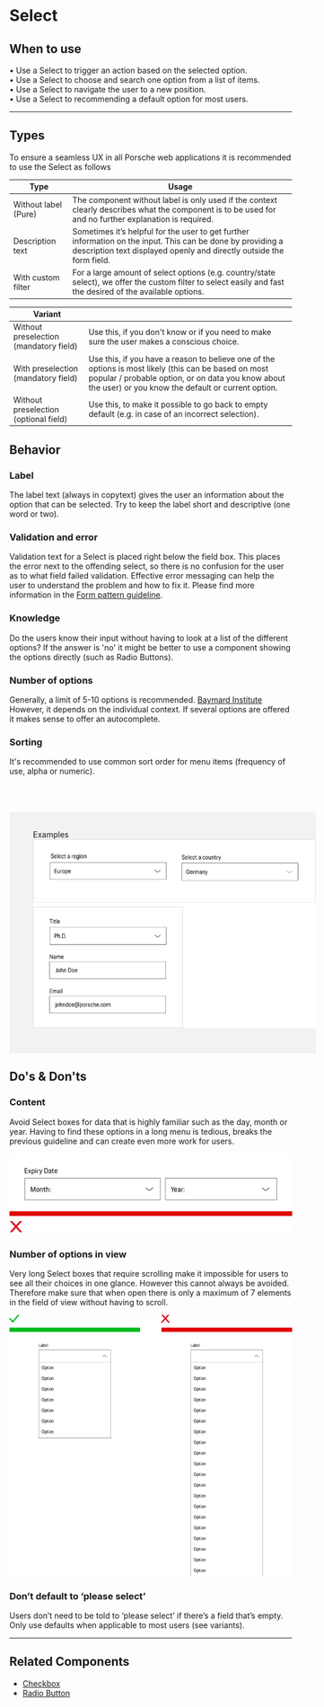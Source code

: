 # Select

## When to use
  • Use a Select to trigger an action based on the selected option.  
  • Use a Select to choose and search one option from a list of items.  
  • Use a Select to navigate the user to a new position.  
  • Use a Select to recommending a default option for most users.

---

## Types

To ensure a seamless UX in all Porsche web applications it is recommended to use the Select as follows

| Type | Usage |
|----|----|
| Without label (Pure) | The component without label is only used if the context clearly describes what the component is to be used for and no further explanation is required. |
| Description text | Sometimes it’s helpful for the user to get further information on the input. This can be done by providing a description text displayed openly and directly outside the form field. |
| With custom filter | For a large amount of select options (e.g. country/state select), we offer the custom filter to select easily and fast the desired of the available options. |

| Variant |  |
|----|----|
| Without preselection (mandatory field) | Use this, if you don't know or if you need to make sure the user makes a conscious choice. |
| With preselection (mandatory field) | Use this, if you have a reason to believe one of the options is most likely (this can be based on most popular / probable option, or on data you know about the user) or you know the default or current option. |
| Without preselection (optional field) | Use this, to make it possible to go back to empty default (e.g. in case of an incorrect selection). |



## Behavior

### Label
The label text (always in copytext) gives the user an information about the option that can be selected. Try to keep the label short and descriptive (one word or two).

### Validation and error
Validation text for a Select is placed right below the field box. This places the error next to the offending select,
so there is no confusion for the user as to what field failed validation. Effective error messaging can help the user to understand the problem and how to fix it. Please find more information in the [Form pattern guideline](#/patterns/forms).

### Knowledge
Do the users know their input without having to look at a list of the different options? If the answer is 'no' it might be better to use a component showing the options directly (such as Radio Buttons).

### Number of options
Generally, a limit of 5-10 options is recommended. [Baymard Institute](https://baymard.com/blog/drop-down-usability) However, it depends on the individual context. If several options are offered it makes sense to offer an autocomplete.

### Sorting
It's recommended to use common sort order for menu items (frequency of use, alpha or numeric).


<div style="background:#F2F2F2; width:100%; margin-top: 64px; padding-top: 32px; padding-left: 42px; padding-bottom: 42px;">
   <p-headline variant="headline-3" tag="h3" style="margin-bottom: 24px;">Examples</p-headline>
   <img src="./assets/select-examples.png" alt="Examples for select usage"/>
</div>

## Do's & Don'ts

### Content
Avoid Select boxes for data that is highly familiar such as the day, month or year. Having to find these options in a long menu is tedious, breaks the previous guideline and can create even more work for users.

![Example for alignment](./assets/select-dont-content.png)

### Number of options in view
Very long Select boxes that require scrolling make it impossible for users to see all their choices in one glance. However this cannot always be avoided. Therefore make sure that when open there is only a maximum of 7 elements in the field of view without having to scroll.

![Example for alignment](./assets/select-dont-items.png)

### Don’t default to ‘please select’
Users don’t need to be told to ‘please select’ if there’s a field that’s empty. Only use defaults when applicable to most users (see variants).

---

## Related Components

* [Checkbox](#/components/checkbox)
* [Radio Button](#/components/radio-button)
